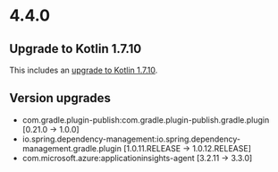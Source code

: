 # 4.4.0

## Upgrade to Kotlin 1.7.10

This includes an [upgrade to Kotlin 1.7.10](https://github.com/JetBrains/kotlin/releases/tag/v1.7.10).

## Version upgrades

- com.gradle.plugin-publish:com.gradle.plugin-publish.gradle.plugin [0.21.0 -> 1.0.0]
- io.spring.dependency-management:io.spring.dependency-management.gradle.plugin [1.0.11.RELEASE -> 1.0.12.RELEASE]
- com.microsoft.azure:applicationinsights-agent [3.2.11 -> 3.3.0]
